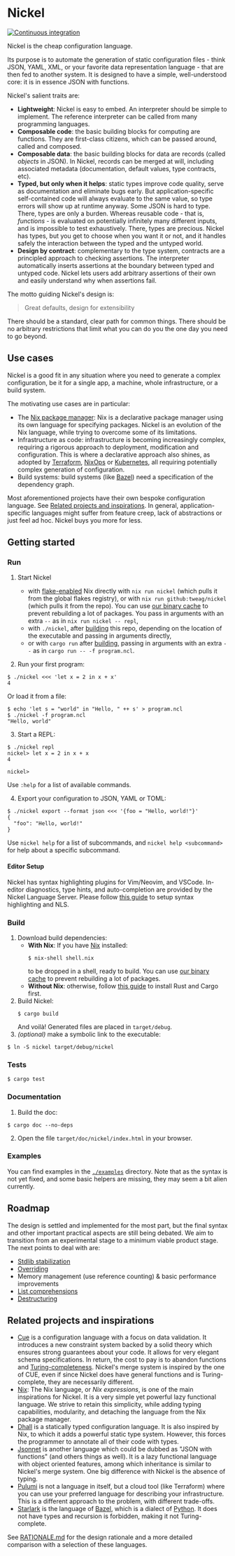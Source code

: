 # Nickel

[![Continuous integration](https://github.com/tweag/nickel/workflows/Continuous%20integration/badge.svg)](https://github.com/tweag/nickel/actions?query=branch%3Amaster)

Nickel is the cheap configuration language.

Its purpose is to automate the generation of static configuration files - think
JSON, YAML, XML, or your favorite data representation language - that are then
fed to another system. It is designed to have a simple, well-understood core: it
is in essence JSON with functions.

Nickel's salient traits are:

- **Lightweight**: Nickel is easy to embed. An interpreter should be simple to
    implement. The reference interpreter can be called from many programming
    languages.
- **Composable code**: the basic building blocks for computing are functions.
    They are first-class citizens, which can be passed around, called and
    composed.
- **Composable data**: the basic building blocks for data are records
    (called *objects* in JSON). In Nickel, records can be merged at will,
    including associated metadata (documentation, default values, type
    contracts, etc).
- **Typed, but only when it helps**: static types improve code quality, serve as
    documentation and eliminate bugs early. But application-specific
    self-contained code will always evaluate to the same value, so type errors
    will show up at runtime anyway. Some JSON is hard to type. There, types are
    only a burden. Whereas reusable code - that is, *functions* - is evaluated
    on potentially infinitely many different inputs, and is impossible to test
    exhaustively. There, types are precious. Nickel has types, but you get to
    choose when you want it or not, and it handles safely the interaction between
    the typed and the untyped world.
- **Design by contract**: complementary to the type system, contracts are
    a principled approach to checking assertions. The interpreter automatically
    inserts assertions at the boundary between typed and untyped code. Nickel
    lets users add arbitrary assertions of their own and easily understand why
    when assertions fail.

The motto guiding Nickel's design is:
> Great defaults, design for extensibility

There should be a standard, clear path for common things. There should be no
arbitrary restrictions that limit what you can do you the one day you need to go
beyond.

## Use cases

Nickel is a good fit in any situation where you need to generate a complex
configuration, be it for a single app, a machine, whole infrastructure, or a
build system.

The motivating use cases are in particular:
- The [Nix package manager](https://nixos.org/): Nix is a declarative package
    manager using its own language for specifying packages. Nickel is an
    evolution of the Nix language, while trying to overcome some of its
    limitations.
- Infrastructure as code: infrastructure is becoming increasingly complex,
    requiring a rigorous approach to deployment, modification and configuration.
    This is where a declarative approach also shines, as adopted by
    [Terraform](https://www.terraform.io/),
    [NixOps](https://github.com/NixOS/nixops) or
    [Kubernetes](https://kubernetes.io/), all requiring potentially complex
    generation of configuration.
- Build systems: build systems (like [Bazel](https://bazel.build/)) need
    a specification of the dependency graph.

Most aforementioned projects have their own bespoke configuration language. See
[Related projects and inspirations](#Related-projects-and-inspirations). In
general, application-specific languages might suffer from feature creep, lack of
abstractions or just feel ad hoc. Nickel buys you more for less.

## Getting started

### Run

1. Start Nickel
   * with [flake-enabled](https://nixos.wiki/wiki/Flakes) Nix directly
     with `nix run nickel` (which pulls it from the global flakes
     registry), or with `nix run github:tweag/nickel` (which pulls it
     from the repo). You can use [our binary cache](https://nickel.cachix.org) to
     prevent rebuilding a lot of packages. You pass in arguments with
     an extra `--` as in `nix run nickel -- repl`,
   * with `./nickel`, after [building](#Build) this repo, depending on the
     location of the executable and passing in arguments directly,
   * or with `cargo run` after [building](#Build), passing in arguments with
     an extra `--` as in `cargo run -- -f program.ncl`.

2. Run your first program:
  ```console
  $ ./nickel <<< 'let x = 2 in x + x'
  4
  ```
  Or load it from a file:
  ```console
  $ echo 'let s = "world" in "Hello, " ++ s' > program.ncl
  $ ./nickel -f program.ncl
  "Hello, world"
  ```
3. Start a REPL:
  ```console
  $ ./nickel repl
  nickel> let x = 2 in x + x
  4

  nickel>
  ```
  Use `:help` for a list of available commands.

4. Export your configuration to JSON, YAML or TOML:
  ```console
  $ ./nickel export --format json <<< '{foo = "Hello, world!"}'
  {
    "foo": "Hello, world!"
  }
  ```

Use `nickel help` for a list of subcommands, and `nickel help <subcommand>`
for help about a specific subcommand.

#### Editor Setup

Nickel has syntax highlighting plugins for Vim/Neovim, and VSCode.
In-editor diagnostics, type hints, and auto-completion are provided by the Nickel Language Server.
Please follow [this guide](https://github.com/tweag/nickel/tree/master/lsp) to setup syntax highlighting and NLS.

### Build

[rust-guide]: https://doc.rust-lang.org/cargo/getting-started/installation.html

1. Download build dependencies:
   - **With Nix**: If you have [Nix](https://nixos.org/nix) installed:
     ```console
     $ nix-shell shell.nix
     ```
     to be dropped in a shell, ready to build. You can use [our binary
     cache](https://nickel.cachix.org) to prevent rebuilding a lot of
     packages.
   - **Without Nix**: otherwise, follow [this guide][rust-guide] to install Rust
     and Cargo first.
1. Build Nickel:
   ```console
   $ cargo build
   ```
   And voilà! Generated files are placed in `target/debug`.
1. *(optional)* make a symbolic link to the executable:
  ```console
  $ ln -S nickel target/debug/nickel
  ```

### Tests

```console
$ cargo test
```

### Documentation

1. Build the doc:
  ```console
  $ cargo doc --no-deps
  ```
2. Open the file `target/doc/nickel/index.html` in your browser.

### Examples

You can find examples in
the [`./examples`](./examples) directory. Note
that as the syntax is not yet fixed, and some basic helpers are missing, they
may seem a bit alien currently.

## Roadmap

The design is settled and implemented for the most part, but the final syntax
and other important practical aspects are still being debated. We aim to
transition from an experimental stage to a minimum viable product stage.  The
next points to deal with are:

- [Stdlib stabilization](https://github.com/tweag/nickel/issues/321)
- [Overriding](https://github.com/tweag/nickel/pull/330)
- Memory management (use reference counting) & basic performance improvements
- [List comprehensions](https://github.com/tweag/nickel/issues/80)
- [Destructuring](https://github.com/tweag/nickel/issues/81)

## Related projects and inspirations

- [Cue](https://cuelang.org/) is a configuration language with a focus on data
    validation. It introduces a new constraint system backed by a solid theory
    which ensures strong guarantees about your code. It allows for very elegant
    schema specifications. In return, the cost to pay is to abandon functions
    and
    [Turing-completeness](https://en.wikipedia.org/wiki/Turing_completeness).
    Nickel's merge system is inspired by the one of CUE, even if since Nickel
    does have general functions and is Turing-complete, they are necessarily
    different.
- [Nix](https://nixos.org/): The Nix language, or *Nix expressions*, is one of
    the main inspirations for Nickel. It is a very simple yet powerful lazy
    functional language. We strive to retain this simplicity, while adding
    typing capabilities, modularity, and detaching the language from the Nix
    package manager.
- [Dhall](https://dhall-lang.org/) is a statically typed configuration language.
    It is also inspired by Nix, to which it adds a powerful static type system.
    However, this forces the programmer to annotate all of their code with types.
- [Jsonnet](https://jsonnet.org/) is another language which could be dubbed as
    "JSON with functions" (and others things as well). It is a lazy functional
    language with object oriented features, among which inheritance is similar
    to Nickel's merge system. One big difference with Nickel is the absence of
    typing.
- [Pulumi](https://www.pulumi.com/) is not a language in itself, but a cloud
    tool (like Terraform) where you can use your preferred language for
    describing your infrastructure. This is a different approach to the problem,
    with different trade-offs.
- [Starlark](https://docs.bazel.build/versions/master/skylark/language.html) is
    the language of [Bazel](https://bazel.build/), which is a dialect of
    [Python](https://www.python.org/). It does not have types and recursion is
    forbidden, making it not Turing-complete.

See [RATIONALE.md](./RATIONALE.md) for the design rationale and a more detailed
comparison with a selection of these languages.
